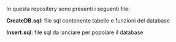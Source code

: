 In questa repositery sono presenti i seguenti file:

**CreateDB.sql**: file sql contenente tabelle e funzioni del database

**Insert.sql**: file sql da lanciare per popolare il database

